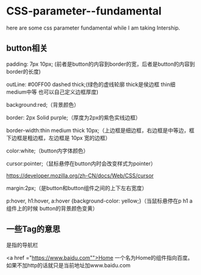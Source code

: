 # CSS-parameter--fundamental
here are some css parameter fundamental while I am taking Intership.

## button相关

padding: 7px 10px; (前者是button的内容到border的宽，后者是button的内容到border的长度)

outLine: #00FF00 dashed thick;(绿色的虚线轮廓 thick是侯边框 thin细 medium中等 也可以自己定义边框厚度)

background:red;（背景颜色）

border: 2px Solid purple;（厚度为2px的紫色实线边框）

border-width:thin medium thick 10px;（上边框是细边框，右边框是中等边，框下边框是粗边框，左边框是 10px 宽的边框）

color:white;（button内字体颜色）

cursor:pointer;（鼠标悬停在button内时会改变样式为pointer）

https://developer.mozilla.org/zh-CN/docs/Web/CSS/cursor

margin:2px;（是button和button组件之间的上下左右宽度）
  
p:hover, h1:hover, a:hover {background-color: yellow;}（当鼠标悬停在p h1 a 组件上的时候 button的背景颜色变黄）

## 一些Tag的意思

<nav> 是指的导航栏

<a href ="https://www.baidu.com"">Home</a>  一个名为Home的组件指向百度。 如果不加http的话就只是当前地址加www.baidu.com
                                 
                                
